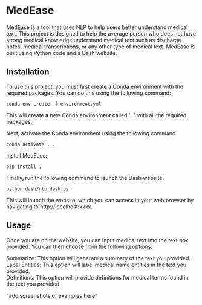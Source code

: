 # MedEase
MedEase is a tool that uses NLP to help users better understand medical text. This project is designed to help the average person who does not have strong medical knowledge understand medical text such as discharge notes, medical transcriptions, or any other type of medical text. MedEase is built using Python code and a Dash website.

## Installation
To use this project, you must first create a Conda environment with the required packages. You can do this using the following command:
```
conda env create -f environment.yml
```

This will create a new Conda environment called '...' with all the required packages.

Next, activate the Conda environment using the following command
```
conda activate ...
```

Install MedEase:
```
pip install .
```

Finally, run the following command to launch the Dash website:
```
python dash/nlp_dash.py
```

This will launch the website, which you can access in your web browser by navigating to http://localhost:xxxx.

## Usage
Once you are on the website, you can input medical text into the text box provided. You can then choose from the following options:

Summarize: This option will generate a summary of the text you provided.  
Label Entities: This option will label medical name entities in the text you provided.  
Definitions: This option will provide definitions for medical terms found in the text you provided.  

"add screenshots of examples here"


